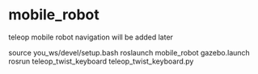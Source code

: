 # mobile_robot
teleop mobile robot 
navigation will be added later

source you_ws/devel/setup.bash 
roslaunch mobile_robot gazebo.launch 
rosrun teleop_twist_keyboard teleop_twist_keyboard.py 
